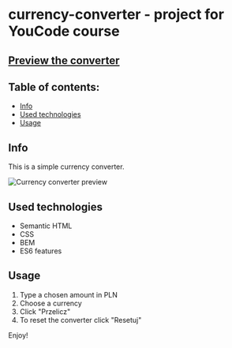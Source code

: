 # currency-converter - project for YouCode course

## [Preview the converter](https://ataradejna.github.io/currency-converter/)

## Table of contents:
- [Info](#info)
- [Used technologies](#technologies)
- [Usage](#usage)

## Info
This is a simple currency converter. 

![Currency converter preview](https://i.ibb.co/RD7WXz9/Screenshot-2021-04-28-at-20-48-20.png)

## Used technologies 
- Semantic HTML
- CSS
- BEM
- ES6 features

## Usage 
1. Type a chosen amount in PLN 
2. Choose a currency 
3. Click "Przelicz"
4. To reset the converter click "Resetuj"

Enjoy!

